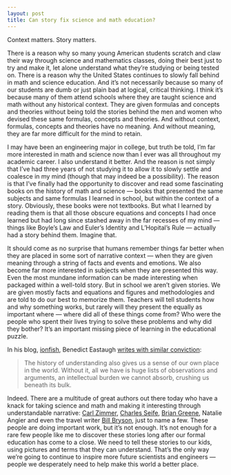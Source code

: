 ```yaml
---
layout: post
title: Can story fix science and math education?
---
```


Context matters. Story matters.

There is a reason why so many young American students scratch and claw their way through science and mathematics classes, doing their best just to try and make it, let alone understand what they’re studying or being tested on. There is a reason why the United States continues to slowly fall behind in math and science education. And it’s not necessarily because so many of our students are dumb or just plain bad at logical, critical thinking. I think it’s because many of them attend schools where they are taught science and math without any historical context. They are given formulas and concepts and theories without being told the stories behind the men and women who devised these same formulas, concepts and theories. And without context, formulas, concepts and theories have no meaning. And without meaning, they are far more difficult for the mind to retain.

I may have been an engineering major in college, but truth be told, I’m far more interested in math and science now than I ever was all throughout my academic career. I also understand it better. And the reason is not simply that I’ve had three years of not studying it to allow it to slowly settle and coalesce in my mind (though that may indeed be a possibility). The reason is that I’ve finally had the opportunity to discover and read some fascinating books on the history of math and science — books that presented the same subjects and same formulas I learned in school, but within the context of a story. Obviously, these books were not textbooks. But what I learned by reading them is that all those obscure equations and concepts I had once learned but had long since stashed away in the far recesses of my mind — things like Boyle’s Law and Euler’s Identity and L’Hopital’s Rule — actually had a story behind them. Imagine that.

It should come as no surprise that humans remember things far better when they are placed in some sort of narrative context — when they are given meaning through a string of facts and events and emotions. We also become far more interested in subjects when they are presented this way. Even the most mundane information can be made interesting when packaged within a well-told story. But in school we aren’t given stories. We are given mostly facts and equations and figures and methodologies and are told to do our best to memorize them. Teachers will tell students how and why something works, but rarely will they present the equally as important where — where did all of these things come from? Who were the people who spent their lives trying to solve these problems and why did they bother? It’s an important missing piece of learning in the educational puzzle.

In his blog, [ionfish](http://www.ionfish.co.uk/), Benedict Eastaugh [writes with similar conviction](http://ionfish.co.uk/2006/12/tying-down-facts/):

> The history of understanding also gives us a sense of our own place in the world. Without it, all we have is huge lists of observations and arguments, an intellectual burden we cannot absorb, crushing us beneath its bulk.

Indeed. There are a multitude of great authors out there today who have a knack for taking science and math and making it interesting through understandable narrative: [Carl Zimmer](http://www.carlzimmer.com/), [Charles Seife](http://www.users.cloud9.net/~cgseife/), [Brian Greene](http://www.columbia.edu/cu/physics/fac-bios/Greene/faculty.html), Natalie Angier and even the travel writer [Bill Bryson](http://www.randomhouse.com/features/billbryson/bb_title/display.pperl?isbn=9780767908184), just to name a few. These people are doing important work, but it’s not enough. It’s not enough for a rare few people like me to discover these stories long after our formal education has come to a close. We need to tell these stories to our kids, using pictures and terms that they can understand. That’s the only way we’re going to continue to inspire more future scientists and engineers — people we desperately need to help make this world a better place.


